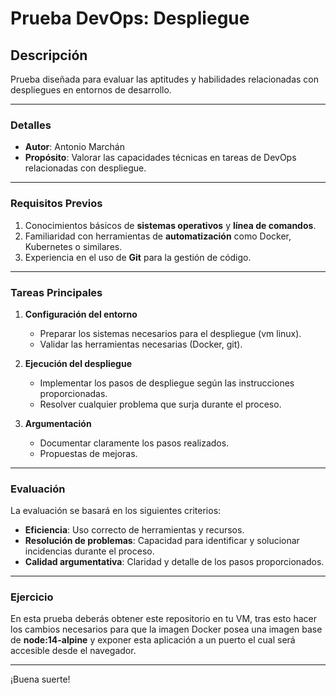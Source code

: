 # Prueba DevOps: Despliegue

## Descripción

Prueba diseñada para evaluar las aptitudes y habilidades relacionadas con despliegues en entornos de desarrollo.

---

### Detalles

- **Autor**: Antonio Marchán  
- **Propósito**: Valorar las capacidades técnicas en tareas de DevOps relacionadas con despliegue.  

---

### Requisitos Previos

1. Conocimientos básicos de **sistemas operativos** y **línea de comandos**.
2. Familiaridad con herramientas de **automatización** como Docker, Kubernetes o similares.
3. Experiencia en el uso de **Git** para la gestión de código.

---

### Tareas Principales

1. **Configuración del entorno**  
   - Preparar los sistemas necesarios para el despliegue (vm linux).
   - Validar las herramientas necesarias (Docker, git).

2. **Ejecución del despliegue**  
   - Implementar los pasos de despliegue según las instrucciones proporcionadas.
   - Resolver cualquier problema que surja durante el proceso.

3. **Argumentación**
   - Documentar claramente los pasos realizados.
   - Propuestas de mejoras.

---

### Evaluación

La evaluación se basará en los siguientes criterios:

- **Eficiencia**: Uso correcto de herramientas y recursos.  
- **Resolución de problemas**: Capacidad para identificar y solucionar incidencias durante el proceso.
- **Calidad argumentativa**: Claridad y detalle de los pasos proporcionados.

---

### Ejercicio

En esta prueba deberás obtener este repositorio en tu VM, tras esto hacer los cambios necesarios para que la imagen Docker posea una imagen base de **node:14-alpine** y exponer esta aplicación a un puerto el cual será accesible desde el navegador.

---
¡Buena suerte!

